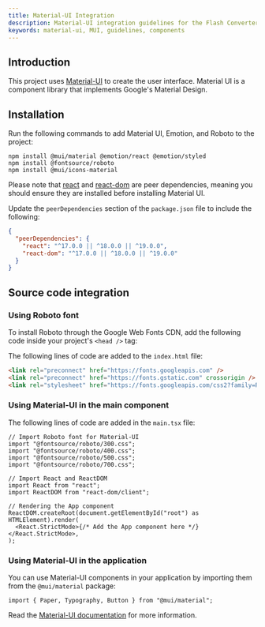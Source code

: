 ```yaml
---
title: Material-UI Integration
description: Material-UI integration guidelines for the Flash Converter UI project.
keywords: material-ui, MUI, guidelines, components
---
```


## Introduction

This project uses [Material-UI](https://mui.com/material-ui/) to create the user interface.
Material UI is a component library that implements Google's Material Design.

## Installation

Run the following commands to add Material UI, Emotion, and Roboto to the project:

```shell
npm install @mui/material @emotion/react @emotion/styled
npm install @fontsource/roboto
npm install @mui/icons-material
```

Please note that [react][react] and [react-dom][react-dom] are peer dependencies, meaning you should ensure they
are installed before installing Material UI.

Update the `peerDependencies` section of the `package.json` file to include the following:

```json
{
  "peerDependencies": {
    "react": "^17.0.0 || ^18.0.0 || ^19.0.0",
    "react-dom": "^17.0.0 || ^18.0.0 || ^19.0.0"
  }
}
```

## Source code integration

### Using Roboto font

To install Roboto through the Google Web Fonts CDN, add the following code inside your project's `<head />` tag:

The following lines of code are added to the `index.html` file:

```html
<link rel="preconnect" href="https://fonts.googleapis.com" />
<link rel="preconnect" href="https://fonts.gstatic.com" crossorigin />
<link rel="stylesheet" href="https://fonts.googleapis.com/css2?family=Roboto:wght@300;400;500;700&display=swap" />
```

### Using Material-UI in the main component

The following lines of code are added in the `main.tsx` file:

```tsx
// Import Roboto font for Material-UI
import "@fontsource/roboto/300.css";
import "@fontsource/roboto/400.css";
import "@fontsource/roboto/500.css";
import "@fontsource/roboto/700.css";

// Import React and ReactDOM
import React from "react";
import ReactDOM from "react-dom/client";

// Rendering the App component
ReactDOM.createRoot(document.getElementById("root") as HTMLElement).render(
  <React.StrictMode>{/* Add the App component here */}</React.StrictMode>,
);
```

### Using Material-UI in the application

You can use Material-UI components in your application by importing them from the `@mui/material` package:

```tsx
import { Paper, Typography, Button } from "@mui/material";
```

Read the [Material-UI documentation][material-ui-components] for more information.

[react]: https://www.npmjs.com/package/react
[react-dom]: https://www.npmjs.com/package/react-dom
[material-ui-components]: https://mui.com/material-ui/all-components/
